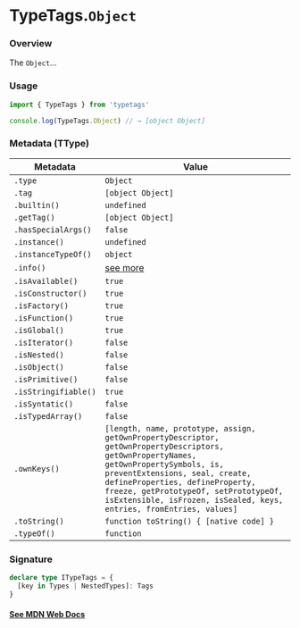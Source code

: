 # TypeTags.`Object`

### Overview

The `Object`...

### Usage

```js
import { TypeTags } from 'typetags'

console.log(TypeTags.Object) // → [object Object]
```

### Metadata (TType)

| Metadata             | Value                                                                                                                                                                                                                                                                                                                     |
| -------------------- | ------------------------------------------------------------------------------------------------------------------------------------------------------------------------------------------------------------------------------------------------------------------------------------------------------------------------- |
| `.type`              | `Object`                                                                                                                                                                                                                                                                                                                  |
| `.tag`               | `[object Object]`                                                                                                                                                                                                                                                                                                         |
| `.builtin()`         | `undefined`                                                                                                                                                                                                                                                                                                               |
| `.getTag()`          | `[object Object]`                                                                                                                                                                                                                                                                                                         |
| `.hasSpecialArgs()`  | `false`                                                                                                                                                                                                                                                                                                                   |
| `.instance()`        | `undefined`                                                                                                                                                                                                                                                                                                               |
| `.instanceTypeOf()`  | `object`                                                                                                                                                                                                                                                                                                                  |
| `.info()`            | [see more]()                                                                                                                                                                                                                                                                                                              |
| `.isAvailable()`     | `true`                                                                                                                                                                                                                                                                                                                    |
| `.isConstructor()`   | `true`                                                                                                                                                                                                                                                                                                                    |
| `.isFactory()`       | `true`                                                                                                                                                                                                                                                                                                                    |
| `.isFunction()`      | `true`                                                                                                                                                                                                                                                                                                                    |
| `.isGlobal()`        | `true`                                                                                                                                                                                                                                                                                                                    |
| `.isIterator()`      | `false`                                                                                                                                                                                                                                                                                                                   |
| `.isNested()`        | `false`                                                                                                                                                                                                                                                                                                                   |
| `.isObject()`        | `false`                                                                                                                                                                                                                                                                                                                   |
| `.isPrimitive()`     | `false`                                                                                                                                                                                                                                                                                                                   |
| `.isStringifiable()` | `true`                                                                                                                                                                                                                                                                                                                    |
| `.isSyntatic()`      | `false`                                                                                                                                                                                                                                                                                                                   |
| `.isTypedArray()`    | `false`                                                                                                                                                                                                                                                                                                                   |
| `.ownKeys()`         | `[length, name, prototype, assign, getOwnPropertyDescriptor, getOwnPropertyDescriptors, getOwnPropertyNames, getOwnPropertySymbols, is, preventExtensions, seal, create, defineProperties, defineProperty, freeze, getPrototypeOf, setPrototypeOf, isExtensible, isFrozen, isSealed, keys, entries, fromEntries, values]` |
| `.toString()`        | `function toString() { [native code] }`                                                                                                                                                                                                                                                                                   |
| `.typeOf()`          | `function`                                                                                                                                                                                                                                                                                                                |

### Signature

```ts
declare type ITypeTags = {
  [key in Types | NestedTypes]: Tags
}
```

#### [See MDN Web Docs](https://developer.mozilla.org/en-US/docs/Web/API/AbortController)
